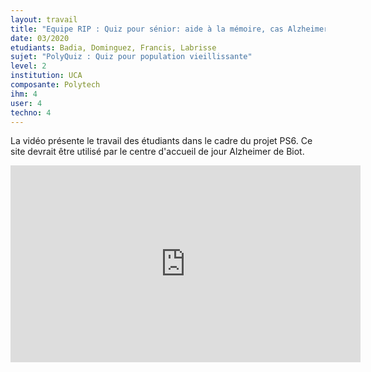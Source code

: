 ```yaml
---
layout: travail 
title: "Equipe RIP : Quiz pour sénior: aide à la mémoire, cas Alzheimer"
date: 03/2020
etudiants: Badia, Dominguez, Francis, Labrisse
sujet: "PolyQuiz : Quiz pour population vieillissante"
level: 2
institution: UCA
composante: Polytech
ihm: 4
user: 4
techno: 4
---
```



La vidéo présente le travail des étudiants dans le cadre du projet PS6.
Ce site devrait être utilisé par le centre d'accueil de jour Alzheimer de Biot. 

<iframe width="560" height="315" src="https://www.youtube.com/embed/2kIR_BSImVg" frameborder="0" allow="accelerometer; autoplay; encrypted-media; gyroscope; picture-in-picture" allowfullscreen></iframe>
